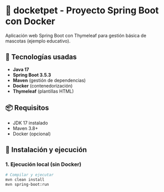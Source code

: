 # 🐾 docketpet - Proyecto Spring Boot con Docker

Aplicación web Spring Boot con Thymeleaf para gestión básica de mascotas (ejemplo educativo).

## 🚀 Tecnologías usadas
- **Java 17**
- **Spring Boot 3.5.3**
- **Maven** (gestión de dependencias)
- **Docker** (contenedorización)
- **Thymeleaf** (plantillas HTML)

## 📦 Requisitos
- JDK 17 instalado
- Maven 3.8+
- Docker (opcional)

## 🔧 Instalación y ejecución

### 1. Ejecución local (sin Docker)
```bash
# Compilar y ejecutar
mvn clean install
mvn spring-boot:run